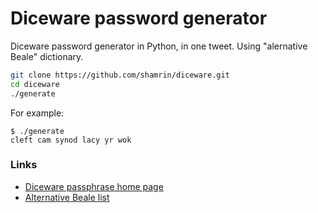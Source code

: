 # Diceware password generator

Diceware password generator in Python, in one tweet. Using "alernative Beale" dictionary.

```bash
git clone https://github.com/shamrin/diceware.git
cd diceware
./generate
```

For example:

```
$ ./generate
cleft cam synod lacy yr wok
```

### Links

* [Diceware passphrase home page](www.diceware.com)
* [Alternative Beale list](http://world.std.com/~reinhold/beale.wordlist.asc)
